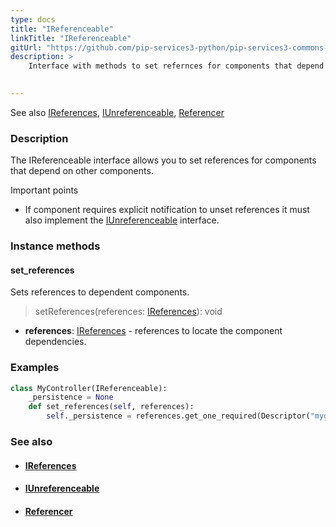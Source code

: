 ```yaml
---
type: docs
title: "IReferenceable"
linkTitle: "IReferenceable"
gitUrl: "https://github.com/pip-services3-python/pip-services3-commons-python"
description: >
    Interface with methods to set refernces for components that depend on other components. 

    
---
```


See also [IReferences](../ireferences), [IUnreferenceable](../iunreferenceable), [Referencer](../referencer)

### Description

The IReferenceable interface allows you to set references for components that depend on other components.

Important points

- If component requires explicit notification to unset references it must also implement the [IUnreferenceable](../iunreferenceable) interface.

### Instance methods

#### set_references
Sets references to dependent components.

> setReferences(references: [IReferences](../ireferences)): void

- **references**: [IReferences](../ireferences) - references to locate the component dependencies. 

### Examples

```python
class MyController(IReferenceable):
    _persistence = None
    def set_references(self, references):
        self._persistence = references.get_one_required(Descriptor("mygroup", "persistence", "*", "*", "1.0"))
```

### See also
- #### [IReferences](../ireferences)
- #### [IUnreferenceable](../iunreferenceable)
- #### [Referencer](../referencer)
